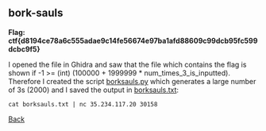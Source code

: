 ## bork-sauls

**Flag: ctf{d8194ce78a6c555adae9c14fe56674e97ba1afd88609c99dcb95fc599dcbc9f5}**

I opened the file in Ghidra and saw that the file which contains the flag is
shown if -1 >= (int) (100000 + 1999999 * num_times_3_is_inputted).
Therefore I created the script [borksauls.py](borksauls.py) which generates a large number of
3s (2000) and I saved the output in [borksauls.txt](borksauls.txt):
```
cat borksauls.txt | nc 35.234.117.20 30158
```

[Back](../unbreakable.md)
